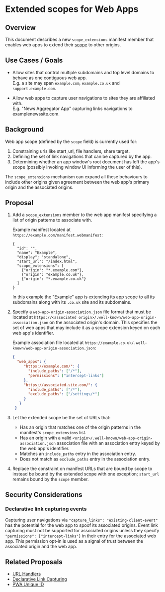 # Extended scopes for Web Apps

## Overview

This document describes a new `scope_extensions` manifest member that enables
web apps to extend their
[scope](https://www.w3.org/TR/appmanifest/#understanding-scope) to other
origins.

## Use Cases / Goals

- Allow sites that control multiple subdomains and top level domains to behave
  as one contiguous web app.\
  E.g. a site may span `example.com`, `example.co.uk` and `support.example.com`.

- Allow web apps to capture user navigations to sites they are affiliated with.\
  E.g. "News Aggregator App" capturing links navigations to examplenewssite.com.

## Background

Web app scope (defined by the `scope` field) is currently used for:
1. Constraining urls like start_url, file handlers, share target.
1. Defining the set of link navigations that can be captured by the app.
1. Determining whether an app window's root document has left the app's scope
   (possibly invoking window UI informing the user of this).

The `scope_extensions` mechanism can expand all these behaviours to include
other origins given agreement between the web app's primary origin and the
associated origins.

## Proposal

1. Add a `scope_extensions` member to the web app manifest specifying a list of
   origin patterns to associate with.

   Example manifest located at `https://example.com/manifest.webmanifest`:
   ```
   {
     "id": "",
     "name": "Example",
     "display": "standalone",
     "start_url": "/index.html",
     "scope_extensions": [
       {"origin": "*.example.com"},
       {"origin": "example.co.uk"},
       {"origin": "*.example.co.uk"}
     ]
   }
   ```
   In this example the "Example" app is extending its app scope to all its
   subdomains along with its `.co.uk` site and its subdomains.

1. Specify a `web-app-origin-association.json` file format that must be located
   at `https://<associated origin>/.well-known/web-app-origin-association.json`
   on the associated origin's domain. This specifies the set of web apps that
   may include it as a scope extension keyed on each web app's identifier.

   Example association file located at
   `https://example.co.uk/.well-known/web-app-origin-association.json`:
   ```json
   {
     "web_apps": {
        "https://example.com/": {
          "include_paths": ["/*"],
          "permissions": ["intercept-links"]
        },
        "https://associated.site.com/": {
          "include_paths": ["/*"],
          "exclude_paths": ["/settings/*"]
        }
      }
    }
   ```

1. Let the extended scope be the set of URLs that:
    - Has an origin that matches one of the origin patterns in the manifest's
      `scope_extensions` list.
    - Has an origin with a valid
      `<origin>/.well-known/web-app-origin-association.json` association file
      with an association entry keyed by the web app's identifier.
    - Matches an `include_paths` entry in the association entry.
    - Does not match as `exclude_paths` entry in the association entry.

1. Replace the constraint on manifest URLs that are bound by scope to instead be
   bound by the extended scope with one exception; `start_url` remains bound by
   the `scope` member.

## Security Considerations

### Declarative link capturing events

Capturing user navigations via `"capture_links": "existing-client-event"` has
the potential for the web app to spoof its associated origins. Event link
capturing must not be supported for associated origins unless they specify
`"permissions": ["intercept-links"]` in their entry for the associated web app.
This permission opt-in is used as a signal of trust between the associated
origin and the web app.


## Related Proposals

- [URL Handlers](https://github.com/WICG/pwa-url-handler/blob/main/explainer.md)
- [Declarative Link Capturing](https://github.com/WICG/sw-launch/blob/main/declarative_link_capturing.md)
- [PWA Unique ID](https://github.com/philloooo/pwa-unique-id/blob/main/explainer.md)
